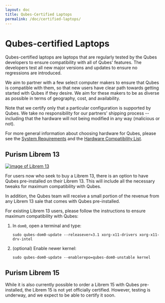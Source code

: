 ```yaml
---
layout: doc
title: Qubes-Certified Laptops
permalink: /doc/certified-laptops/
--- 
```


Qubes-certified Laptops
=======================

Qubes-certified laptops are laptops that are regularly tested by the Qubes
developers to ensure compatibility with all of Qubes' features. The developers
test all new major versions and updates to ensure no regressions are introduced.

We aim to partner with a few select computer makers to ensure that Qubes is
compatible with them, so that new users have clear path towards getting started
with Qubes if they desire. We aim for these makers to be as diverse as possible
in terms of geography, cost, and availability.

Note that we certify only that a particular configuration is supported by Qubes.
We take no responsibility for our partners' shipping process -- including that
the hardware will not being modified in any way (malicious or not).

For more general information about choosing hardware for Qubes, please see the
[System Requirements] and the [Hardware Compatibility List].

Purism Librem 13
----------------

[![image of Librem 13](/attachment/site/qubes-plus-purism.png)](https://puri.sm/librem-13/)

For users now who seek to buy a Librem 13, there is an option to have Qubes
pre-installed on their Librem 13. This will include all the necessary tweaks for
maximum compatibility with Qubes. 

In addition, the Qubes team will receive a small portion of the revenue from any
Librem 13 sale that comes with Qubes pre-installed.

For existing Librem 13 users, please follow the instructions to ensure maximum
compatibility with Qubes:

1. In `dom0`, open a terminal and type:

       sudo qubes-dom0-update --releasever=3.1 xorg-x11-drivers xorg-x11-drv-intel

2. (optional) Enable newer kernel:

       sudo qubes-dom0-update --enablerepo=qubes-dom0-unstable kernel

Purism Librem 15
----------------

While it is also currently possible to order a Librem 15 with Qubes
pre-installed, the Librem 15 is not yet officially certified. However, testing
is underway, and we expect to be able to certify it soon.


[System Requirements]: /doc/system-requirements/
[Hardware Compatibility List]: /hcl/

